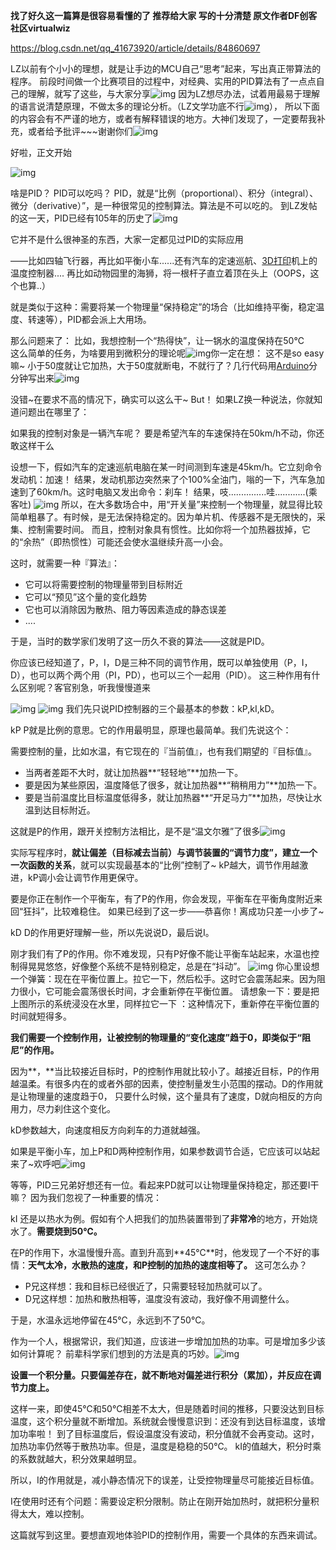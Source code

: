 **找了好久这一篇算是很容易看懂的了  推荐给大家   写的十分清楚   原文作者DF创客社区virtualwiz**

 https://blog.csdn.net/qq_41673920/article/details/84860697

LZ以前有个小小的理想，就是让手边的MCU自己“思考”起来，写出真正带算法的程序。
前段时间做一个比赛项目的过程中，对经典、实用的PID算法有了一点点自己的理解，就写了这些，与大家分享![img](http://mc.dfrobot.com.cn/static/image/smiley/chacha/73.gif)
因为LZ想尽办法，试着用最易于理解的语言说清楚原理，不做太多的理论分析。（LZ文学功底不行![img](http://mc.dfrobot.com.cn/static/image/smiley/chacha/07.gif)），
所以下面的内容会有不严谨的地方，或者有解释错误的地方。大神们发现了，一定要帮我补充，或者给予批评~~~谢谢你们![img](http://mc.dfrobot.com.cn/static/image/smiley/default/tongue.gif)

好啦，正文开始

![img](http://mc.dfrobot.com.cn/static/image/hrline/5.gif)

 啥是PID？   PID可以吃吗？
PID，就是“比例（proportional）、积分（integral）、微分（derivative）”，是一种很常见的控制算法。算法是不可以吃的。
到LZ发帖的这一天，PID已经有105年的历史了![img](http://mc.dfrobot.com.cn/static/image/smiley/chacha/70.gif)

它并不是什么很神圣的东西，大家一定都见过PID的实际应用

——比如四轴飞行器，再比如平衡小车......还有汽车的定速巡航、[3D打印](http://www.dfrobot.com.cn/community/portal.php?mod=topic&topicid=2)机上的温度控制器....
再比如动物园里的海狮，将一根杆子直立着顶在头上（OOPS，这个也算..）

就是类似于这种：需要将某一个物理量“保持稳定”的场合（比如维持平衡，稳定温度、转速等），PID都会派上大用场。



 那么问题来了：
   比如，我想控制一个“热得快”，让一锅水的温度保持在50℃  
这么简单的任务，为啥要用到微积分的理论呢![img](http://mc.dfrobot.com.cn/static/image/smiley/chacha/53.gif)你一定在想：
 这不是so easy嘛~  小于50度就让它加热，大于50度就断电，不就行了？几行代码用[Arduino](http://www.dfrobot.com.cn/community/portal.php?mod=topic&topicid=1)分分钟写出来![img](http://mc.dfrobot.com.cn/static/image/smiley/default/victory.gif)

没错~在要求不高的情况下，确实可以这么干~  But！  如果LZ换一种说法，你就知道问题出在哪里了：

如果我的控制对象是一辆汽车呢？
 要是希望汽车的车速保持在50km/h不动，你还敢这样干么

设想一下，假如汽车的定速巡航电脑在某一时间测到车速是45km/h。它立刻命令发动机：加速！
结果，发动机那边突然来了个100%全油门，嗡的一下，汽车急加速到了60km/h。这时电脑又发出命令：刹车！
结果，吱...............哇............(乘客吐)
![img](http://mc.dfrobot.com.cn/static/image/smiley/chacha/97.gif)
所以，在大多数场合中，用“开关量”来控制一个物理量，就显得比较简单粗暴了。有时候，是无法保持稳定的。因为单片机、传感器不是无限快的，采集、控制需要时间。
而且，控制对象具有惯性。比如你将一个加热器拔掉，它的“余热”（即热惯性）可能还会使水温继续升高一小会。

 这时，就需要一种『算法』：
  

- 它可以将需要控制的物理量带到目标附近
- 它可以“预见”这个量的变化趋势
- 它也可以消除因为散热、阻力等因素造成的静态误差
- ....


于是，当时的数学家们发明了这一历久不衰的算法——这就是PID。

你应该已经知道了，P，I，D是三种不同的调节作用，既可以单独使用（P，I，D），也可以两个两个用（PI，PD），也可以三个一起用（PID）。
这三种作用有什么区别呢？客官别急，听我慢慢道来

![img](http://mc.dfrobot.com.cn/static/image/hrline/5.gif)
![img](http://mc.dfrobot.com.cn/data/attachment/forum/201605/05/222551nrl0dzx607cl0u86.gif) 
我们先只说PID控制器的三个最基本的参数：kP,kI,kD。

 kP
P就是比例的意思。它的作用最明显，原理也最简单。我们先说这个：

需要控制的量，比如水温，有它现在的『当前值』，也有我们期望的『目标值』。
  

- 当两者差距不大时，就让加热器**“轻轻地”**加热一下。
- 要是因为某些原因，温度降低了很多，就让加热器**“稍稍用力”**加热一下。
- 要是当前温度比目标温度低得多，就让加热器**“开足马力”**加热，尽快让水温到达目标附近。


这就是P的作用，跟开关控制方法相比，是不是“温文尔雅”了很多![img](http://mc.dfrobot.com.cn/static/image/smiley/chacha/02.gif)

实际写程序时，**就让偏差（目标减去当前）与调节装置的“调节力度”，建立一个一次函数的关系**，就可以实现最基本的“比例”控制了~
kP越大，调节作用越激进，kP调小会让调节作用更保守。

要是你正在制作一个平衡车，有了P的作用，你会发现，平衡车在平衡角度附近来回“狂抖”，比较难稳住。
如果已经到了这一步——恭喜你！离成功只差一小步了~

 kD
D的作用更好理解一些，所以先说说D，最后说I。

刚才我们有了P的作用。你不难发现，只有P好像不能让平衡车站起来，水温也控制得晃晃悠悠，好像整个系统不是特别稳定，总是在“抖动”。
![img](http://mc.dfrobot.com.cn/data/attachment/forum/201605/05/224129nis3e191aa1e3a13.gif) 
你心里设想一个弹簧：现在在平衡位置上。拉它一下，然后松手。这时它会震荡起来。因为阻力很小，它可能会震荡很长时间，才会重新停在平衡位置。
请想象一下：要是把上图所示的系统浸没在水里，同样拉它一下 ：这种情况下，重新停在平衡位置的时间就短得多。

**我们需要一个控制作用，让被控制的物理量的“变化速度”趋于0，即类似于“阻尼”的作用。**

因为**，**当比较接近目标时，P的控制作用就比较小了。越接近目标，P的作用越温柔。有很多内在的或者外部的因素，使控制量发生小范围的摆动。D的作用就是让物理量的速度趋于0，
只要什么时候，这个量具有了速度，D就向相反的方向用力，尽力刹住这个变化。

kD参数越大，向速度相反方向刹车的力道就越强。

如果是平衡小车，加上P和D两种控制作用，如果参数调节合适，它应该可以站起来了~欢呼吧![img](http://mc.dfrobot.com.cn/static/image/smiley/chacha/71.gif)


等等，PID三兄弟好想还有一位。看起来PD就可以让物理量保持稳定，那还要I干嘛？
因为我们忽视了一种重要的情况：

 kI
还是以热水为例。假如有个人把我们的加热装置带到了**非常冷**的地方，开始烧水了。**需要烧到50℃。**

在P的作用下，水温慢慢升高。直到升高到**45℃**时，他发现了一个不好的事情：**天气太冷，水散热的速度，和P控制的加热的速度相等了。**
这可怎么办？
  

- P兄这样想：我和目标已经很近了，只需要轻轻加热就可以了。
- D兄这样想：加热和散热相等，温度没有波动，我好像不用调整什么。


于是，水温永远地停留在45℃，永远到不了50℃。


作为一个人，根据常识，我们知道，应该进一步增加加热的功率。可是增加多少该如何计算呢？
前辈科学家们想到的方法是真的巧妙。![img](http://mc.dfrobot.com.cn/static/image/smiley/chacha/48.gif)

**设置一个积分量。只要偏差存在，就不断地对偏差进行积分（累加），并反应在调节力度上。**

这样一来，即使45℃和50℃相差不太大，但是随着时间的推移，只要没达到目标温度，这个积分量就不断增加。系统就会慢慢意识到：还没有到达目标温度，该增加功率啦！
到了目标温度后，假设温度没有波动，积分值就不会再变动。这时，加热功率仍然等于散热功率。但是，温度是稳稳的50℃。
kI的值越大，积分时乘的系数就越大，积分效果越明显。

所以，I的作用就是，减小静态情况下的误差，让受控物理量尽可能接近目标值。

I在使用时还有个问题：需要设定积分限制。防止在刚开始加热时，就把积分量积得太大，难以控制。




这篇就写到这里。要想直观地体验PID的控制作用，需要一个具体的东西来调试。
